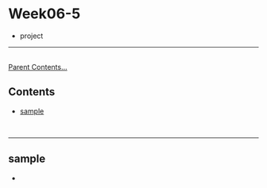 # Week06-5
<link rel="stylesheet" href="../../css/my_style.css">

-   project

-----

<br>[Parent Contents...](../../../README.md/#til-today-i-learned)

## Contents
- [sample](#sample)

<br>

-----

## sample
-   